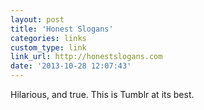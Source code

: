 ```yaml
---
layout: post
title: 'Honest Slogans'
categories: links
custom_type: link
link_url: http://honestslogans.com
date: '2013-10-28 12:07:43'
---
```

Hilarious, and true. This is Tumblr at its best. 